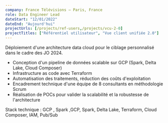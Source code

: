 ```yaml
---
company: France Télévisions – Paris, France
role: Data Engineer Lead
dateStart: "12/01/2022"
dateEnd: "Aujourd'hui"
projectUrls: [/projects/ref-users,/projects/vcu-2-0]
projectTitles: ["Référentiel utilisateur", "Vue client unifiée 2.0"]
---
```


Déploiement d'une architecture data cloud pour le ciblage personnalisé dans le cadre des JO 2024.
*   Conception d'un pipeline de données scalable sur GCP (Spark, Delta Lake, Cloud Composer)
*   Infrastructure as code avec Terraform
*   Automatisation des traitements, réduction des coûts d'exploitation
*   Encadrement technique d'une équipe de 8 consultants en méthodologie Scrum
*   Réalisation de POCs pour valider la scalabilité et la robustesse de l'architecture

Stack technique : GCP , Spark ,GCP, Spark, Delta Lake, Terraform, Cloud Composer, IAM, Pub/Sub